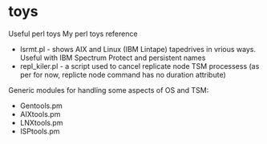 # toys
Useful perl toys
My perl toys reference
- lsrmt.pl - shows AIX and Linux (IBM Lintape) tapedrives in vrious ways. Useful with IBM Spectrum Protect and persistent names
- repl_kiler.pl - a script used to cancel replicate node TSM processess (as per for now, replicte node command has no duration attribute)

Generic modules for handling some aspects of OS and TSM:
- Gentools.pm
- AIXtools.pm
- LNXtools.pm
- ISPtools.pm
